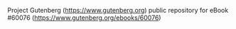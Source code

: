 Project Gutenberg (https://www.gutenberg.org) public repository for eBook #60076 (https://www.gutenberg.org/ebooks/60076)
